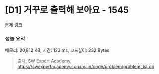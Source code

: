 # [D1] 거꾸로 출력해 보아요 - 1545 

[문제 링크](https://swexpertacademy.com/main/code/problem/problemDetail.do?contestProbId=AV2gbY0qAAQBBAS0) 

### 성능 요약

메모리: 20,812 KB, 시간: 123 ms, 코드길이: 232 Bytes



> 출처: SW Expert Academy, https://swexpertacademy.com/main/code/problem/problemList.do
